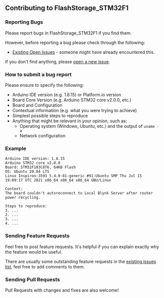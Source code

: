 ## Contributing to FlashStorage_STM32F1

### Reporting Bugs

Please report bugs in FlashStorage_STM32F1 if you find them.

However, before reporting a bug please check through the following:

* [Existing Open Issues](https://github.com/khoih-prog/FlashStorage_STM32F1/issues) - someone might have already encountered this.

If you don't find anything, please [open a new issue](https://github.com/khoih-prog/FlashStorage_STM32F1/issues/new).

### How to submit a bug report

Please ensure to specify the following:

* Arduino IDE version (e.g. 1.8.15) or Platform.io version
* Board Core Version (e.g. Arduino STM32 core v2.0.0, etc.)
* Board and Configuration
* Contextual information (e.g. what you were trying to achieve)
* Simplest possible steps to reproduce
* Anything that might be relevant in your opinion, such as:
  * Operating system (Windows, Ubuntu, etc.) and the output of `uname -a`
  * Network configuration


### Example

```
Arduino IDE version: 1.8.15
Arduino STM32 core v2.0.0
Board: STM32F103C8T6, 64KB Flash
OS: Ubuntu 20.04 LTS
Linux Inspiron-3593 5.4.0-81-generic #91-Ubuntu SMP Thu Jul 15 19:09:17 UTC 2021 x86_64 x86_64 x86_64 GNU/Linux

Context:
The board couldn't autoreconnect to Local Blynk Server after router power recycling.

Steps to reproduce:
1. ...
2. ...
3. ...
4. ...
```

### Sending Feature Requests

Feel free to post feature requests. It's helpful if you can explain exactly why the feature would be useful.

There are usually some outstanding feature requests in the [existing issues list](https://github.com/khoih-prog/FlashStorage_STM32F1/issues?q=is%3Aopen+is%3Aissue+label%3Aenhancement), feel free to add comments to them.

### Sending Pull Requests

Pull Requests with changes and fixes are also welcome!
